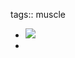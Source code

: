 tags:: muscle

- ![](https://peach-geographical-bat-397.mypinata.cloud/ipfs/QmU9D2dNmHUx6mztRjobiLAf92gUXTE9jWLG8rBnHaKoSP)
-